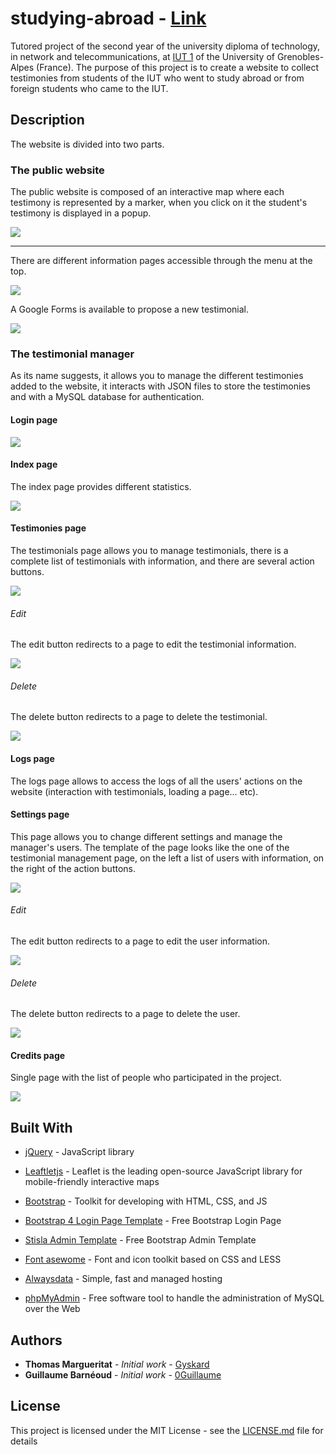 # studying-abroad - [Link](https://gyskard.alwaysdata.net/)

Tutored project of the second year of the university diploma of technology, in network and telecommunications, at [IUT 1](https://iut1.univ-grenoble-alpes.fr/) of the University of Grenobles-Alpes (France). The purpose of this project is to create a website to collect testimonies from students of the IUT who went to study abroad or from foreign students who came to the IUT. 

## Description

The website is divided into two parts.

### The public website

The public website is composed of an interactive map where each testimony is represented by a marker, when you click on it the student's testimony is displayed in a popup.

![](https://image.noelshack.com/fichiers/2019/06/6/1549711960-img.png)

___

There are different information pages accessible through the menu at the top. 


![](https://image.noelshack.com/fichiers/2019/06/6/1549712110-screenshot-2019-02-09-de-l-uga-a-l-international.png)


A Google Forms is available to propose a new testimonial.


![](https://image.noelshack.com/fichiers/2019/06/6/1549712208-screenshot-2019-02-09-proposer-un-temoignage.png)


### The testimonial manager

As its name suggests, it allows you to manage the different testimonies added to the website, it interacts with JSON files to store the testimonies and with a MySQL database for authentication.   

#### Login page


![](https://image.noelshack.com/fichiers/2019/06/6/1549712765-screenshot-2019-02-09-etudes-a-l-etranger-login.png)


#### Index page

The index page provides different statistics.


![](https://image.noelshack.com/fichiers/2019/06/6/1549712953-screenshot-2019-02-09-gestionnaire-de-temoignages.png)


#### Testimonies page

The testimonials page allows you to manage testimonials, there is a complete list of testimonials with information, and there are several action buttons. 


![](https://image.noelshack.com/fichiers/2019/06/6/1549712943-screenshot-2019-02-09-gestionnaire-de-temoignages-1.png)


###### Edit

The edit button redirects to a page to edit the testimonial information.


![](https://image.noelshack.com/fichiers/2019/06/6/1549712944-screenshot-2019-02-09-gestionnaire-de-temoignages-2.png)


###### Delete

The delete button redirects to a page to delete the testimonial.


![](https://image.noelshack.com/fichiers/2019/06/6/1549712945-screenshot-2019-02-09-gestionnaire-de-temoignages-3.png)


#### Logs page

The logs page allows to access the logs of all the users' actions on the website (interaction with testimonials, loading a page... etc).

#### Settings page

This page allows you to change different settings and manage the manager's users. The template of the page looks like the one of the testimonial management page, on the left a list of users with information, on the right of the action buttons.


![](https://image.noelshack.com/fichiers/2019/06/6/1549712954-screenshot-2019-02-09-gestionnaire-de-temoignages-4.png)


###### Edit

The edit button redirects to a page to edit the user information.


![](https://image.noelshack.com/fichiers/2019/06/6/1549712953-screenshot-2019-02-09-gestionnaire-de-temoignages-5.png)


###### Delete

The delete button redirects to a page to delete the user.


![](https://image.noelshack.com/fichiers/2019/06/6/1549713511-img.png)


#### Credits page

Single page with the list of people who participated in the project.


![](https://image.noelshack.com/fichiers/2019/06/6/1549712953-screenshot-2019-02-09-gestionnaire-de-temoignages-6.png)


## Built With

* [jQuery](https://jquery.com/) - JavaScript library
* [Leaftletjs](https://leafletjs.com/) - Leaflet is the leading open-source JavaScript library for mobile-friendly interactive maps

* [Bootstrap](https://letsencrypt.org/) - Toolkit for developing with HTML, CSS, and JS
* [Bootstrap 4 Login Page Template](https://github.com/nauvalazhar/my-login) - Free Bootstrap Login Page
* [Stisla Admin Template](https://github.com/nauvalazhar/my-login) - Free Bootstrap Admin Template

* [Font asewome](https://fontawesome.com/) - Font and icon toolkit based on CSS and LESS

* [Alwaysdata](https://www.alwaysdata.com/) - Simple, fast and managed hosting
* [phpMyAdmin](https://www.phpmyadmin.net/) - Free software tool to handle the administration of MySQL over the Web


## Authors

* **Thomas Margueritat** - *Initial work* - [Gyskard](https://github.com/Gyskard)
* **Guillaume Barnéoud** - *Initial work* - [0Guillaume](https://github.com/0Guillaume)

## License

This project is licensed under the MIT License - see the [LICENSE.md](LICENSE) file for details
